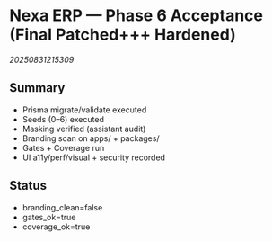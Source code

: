 # Nexa ERP — Phase 6 Acceptance (Final Patched+++ Hardened)
_20250831215309_

## Summary
- Prisma migrate/validate executed
- Seeds (0–6) executed
- Masking verified (assistant audit)
- Branding scan on apps/ + packages/
- Gates + Coverage run
- UI a11y/perf/visual + security recorded

## Status
- branding_clean=false
- gates_ok=true
- coverage_ok=true

